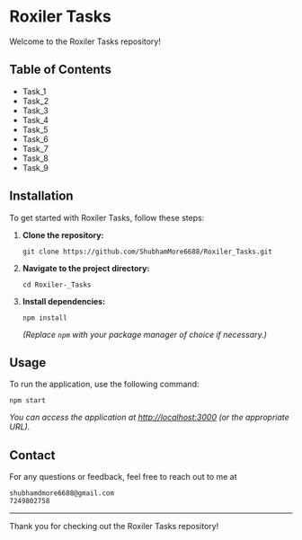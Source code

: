 
# Roxiler Tasks

Welcome to the Roxiler Tasks repository!

## Table of Contents

- Task_1
- Task_2
- Task_3
- Task_4
- Task_5
- Task_6
- Task_7
- Task_8
- Task_9


## Installation

To get started with Roxiler Tasks, follow these steps:

1. **Clone the repository:**

   ```
   git clone https://github.com/ShubhamMore6688/Roxiler_Tasks.git
   ```

2. **Navigate to the project directory:**

   ```
   cd Roxiler-_Tasks
   ```

3. **Install dependencies:**

   ```
   npm install
   ```

   *(Replace `npm` with your package manager of choice if necessary.)*

## Usage

To run the application, use the following command:

```
npm start
```

*You can access the application at [http://localhost:3000](http://localhost:3000) (or the appropriate URL).*


## Contact

For any questions or feedback, feel free to reach out to me at 
```
shubhamdmore6688@gmail.com 
7249802758
```
---

Thank you for checking out the Roxiler Tasks repository!
```
```
